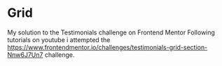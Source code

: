 # Grid
My solution to the Testimonials challenge on Frontend Mentor
Following tutorials on youtube i attempted the https://www.frontendmentor.io/challenges/testimonials-grid-section-Nnw6J7Un7 challenge.
